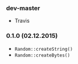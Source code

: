 ### dev-master

* Travis

### 0.1.0 (02.12.2015)

* `Random::createString()`
* `Random::createBytes()`
